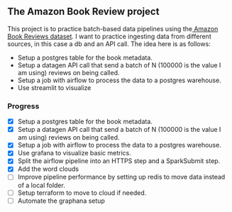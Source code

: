 ## The Amazon Book Review project

This project is to practice batch-based data pipelines using the[ Amazon Book Reviews dataset](https://jmcauley.ucsd.edu/data/amazon/). I want to practice ingesting data from different sources, in this case a db and an API call. The idea here is as follows:

* Setup a postgres table for the book metadata.
* Setup a datagen API call that send a batch of N (100000 is the value I am using) reviews on being called.
* Setup a job with airflow to process the data to a postgres warehouse.
* Use streamlit to visualize


### Progress
- [x] Setup a postgres table for the book metadata.
- [x] Setup a datagen API call that send a batch of N (100000 is the value I am using) reviews on being called.
- [x] Setup a job with airflow to process the data to a postgres warehouse.
- [x] Use grafana to visualize basic metrics.
- [x] Split the airflow pipeline into an HTTPS step and a SparkSubmit step.
- [x] Add the word clouds
- [ ] Improve pipeline performance by setting up redis to move data instead of a local folder.
- [ ] Setup terraform to move to cloud if needed.
- [ ] Automate the graphana setup

